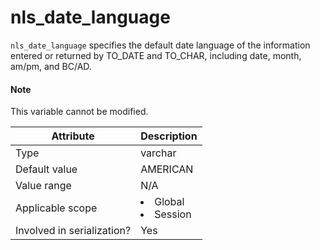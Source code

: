# nls_date_language

`nls_date_language` specifies the default date language of the information entered or returned by TO_DATE and TO_CHAR, including date, month, am/pm, and BC/AD.

<main id="notice" type='explain'>
<h4>Note</h4>
<p>This variable cannot be modified. </p>
</main>

| **Attribute** | **Description** |
|---------|------------------------------------------------------------------------------------------------------------|
| Type | varchar |
| Default value | AMERICAN |
| Value range | N/A |
| Applicable scope | <li> Global   <li> Session |
| Involved in serialization? | Yes |
